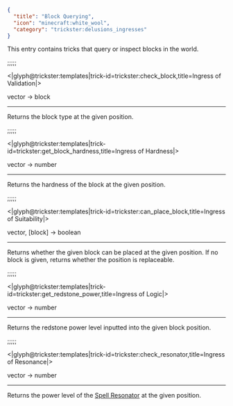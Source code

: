 ```json
{
  "title": "Block Querying",
  "icon": "minecraft:white_wool",
  "category": "trickster:delusions_ingresses"
}
```

This entry contains tricks that query or inspect blocks in the world.

;;;;;

<|glyph@trickster:templates|trick-id=trickster:check_block,title=Ingress of Validation|>

vector -> block

---

Returns the block type at the given position.

;;;;;

<|glyph@trickster:templates|trick-id=trickster:get_block_hardness,title=Ingress of Hardness|>

vector -> number

---

Returns the hardness of the block at the given position.

;;;;;

<|glyph@trickster:templates|trick-id=trickster:can_place_block,title=Ingress of Suitability|>

vector, [block] -> boolean

---

Returns whether the given block can be placed at the given position. If no block is given, returns whether the position is replaceable.

;;;;;

<|glyph@trickster:templates|trick-id=trickster:get_redstone_power,title=Ingress of Logic|>

vector -> number

---

Returns the redstone power level inputted into the given block position.

;;;;;

<|glyph@trickster:templates|trick-id=trickster:check_resonator,title=Ingress of Resonance|>

vector -> number

---

Returns the power level of the [Spell Resonator](^trickster:items/spell_resonator) at the given position.

